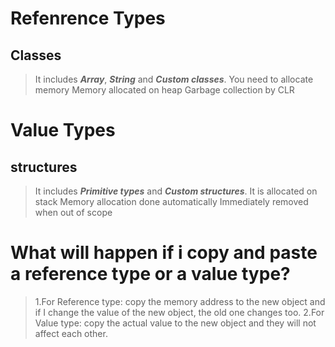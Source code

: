 # Refenrence Types
## Classes
>It includes ***Array***, ***String*** and ***Custom classes***.
>You need to allocate memory
>Memory allocated on heap
>Garbage collection by CLR

# Value Types
## structures
>It includes ***Primitive types*** and ***Custom structures***.
>It is allocated on stack
>Memory allocation done automatically
>Immediately removed when out of scope

# What will happen if i copy and paste a reference type or a value type?
>1.For Reference type: copy the memory address to the new object and if I change the value of the new object, the old one changes too.
>2.For Value type: copy the actual value to the new object and they will not affect each other.
